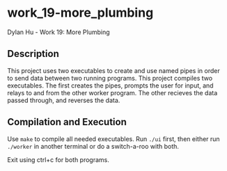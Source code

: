 # work_19-more_plumbing
Dylan Hu - Work 19: More Plumbing

## Description
This project uses two executables to create and use named pipes in order to send data between two running programs. This project compiles two executables. The first creates the pipes, prompts the user for input, and relays to and from the other worker program. The other recieves the data passed through, and reverses the data.

## Compilation and Execution
Use `make` to compile all needed executables. Run `./ui` first, then either run `./worker` in another terminal or do a switch-a-roo with both.

Exit using ctrl+c for both programs.
